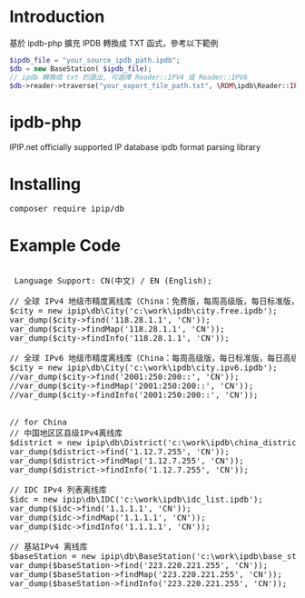 # Introduction
基於 ipdb-php 擴充 IPDB 轉換成 TXT 函式，參考以下範例

```php
$ipdb_file = "your_source_ipdb_path.ipdb";
$db = new BaseStation( $ipdb_file);
// ipdb 轉換成 txt 的匯出, 可選擇 Reader::IPV4 或 Reader::IPV6
$db->reader->traverse("your_export_file_path.txt", \RDM\ipdb\Reader::IPV4);
```


# ipdb-php
IPIP.net officially supported IP database ipdb format parsing library

# Installing
<pre>
composer require ipip/db
</pre>

# Example Code
<pre>
 
 Language Support: CN(中文) / EN (English); 

// 全球 IPv4 地级市精度离线库（China：免费版，每周高级版，每日标准版，每日高级版，每日专业版，每日旗舰版）
$city = new ipip\db\City('c:\work\ipdb\city.free.ipdb');
var_dump($city->find('118.28.1.1', 'CN'));
var_dump($city->findMap('118.28.1.1', 'CN'));
var_dump($city->findInfo('118.28.1.1', 'CN'));

// 全球 IPv6 地级市精度离线库（China：每周高级版，每日标准版，每日高级版，每日专业版，每日旗舰版）
$city = new ipip\db\City('c:\work\ipdb\city.ipv6.ipdb');
//var_dump($city->find('2001:250:200::', 'CN'));
//var_dump($city->findMap('2001:250:200::', 'CN'));
//var_dump($city->findInfo('2001:250:200::', 'CN'));


// for China
// 中国地区区县级IPv4离线库
$district = new ipip\db\District('c:\work\ipdb\china_district.ipdb');
var_dump($district->find('1.12.7.255', 'CN'));
var_dump($district->findMap('1.12.7.255', 'CN'));
var_dump($district->findInfo('1.12.7.255', 'CN'));

// IDC IPv4 列表离线库
$idc = new ipip\db\IDC('c:\work\ipdb\idc_list.ipdb');
var_dump($idc->find('1.1.1.1', 'CN'));
var_dump($idc->findMap('1.1.1.1', 'CN'));
var_dump($idc->findInfo('1.1.1.1', 'CN'));

// 基站IPv4 离线库
$baseStation = new ipip\db\BaseStation('c:\work\ipdb\base_station.ipdb');
var_dump($baseStation->find('223.220.221.255', 'CN'));
var_dump($baseStation->findMap('223.220.221.255', 'CN'));
var_dump($baseStation->findInfo('223.220.221.255', 'CN'));

</pre>